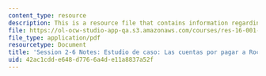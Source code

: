 ```yaml
---
content_type: resource
description: This is a resource file that contains information regarding session 2-6.
file: https://ol-ocw-studio-app-qa.s3.amazonaws.com/courses/res-16-001-lean-enterprise-en-espanol-january-iap-2012/42ac1cdde648d7766a4de11a8837a52f_MITRES_16_001IAP12_2-6_Cas.pdf
file_type: application/pdf
resourcetype: Document
title: 'Session 2-6 Notes: Estudio de caso: Las cuentas por pagar a Rockwell Collins'
uid: 42ac1cdd-e648-d776-6a4d-e11a8837a52f
---
```

